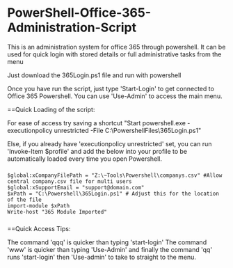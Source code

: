 # PowerShell-Office-365-Administration-Script
This is an administration system for office 365 through powershell.
It can be used for quick login with stored details or full administrative tasks from the menu

Just download the 365Login.ps1 file and run with powershell

Once you have run the script, just type 'Start-Login' to get connected to Office 365 Powershell.
You can use 'Use-Admin' to access the main menu.

==Quick Loading of the script:

For ease of access try saving a shortcut
"Start powershell.exe -executionpolicy unrestricted -File C:\PowershellFiles\365Login.ps1"

Else, if you already have 'executionpolicy unrestricted' set, you can run 'Invoke-Item $profile' and add the below into your profile to be automatically loaded every time you open Powershell.

###
    $global:xCompanyFilePath = "Z:\~Tools\Powershell\companys.csv" #Allow central company.csv file for multi users
    $global:xSupportEmail = "support@domain.com"
    $xPath = "C:\Powershell\365Login.ps1" # Adjust this for the location of the file
    import-module $xPath
    Write-host "365 Module Imported"
###


==Quick Access Tips:

The command 'qqq' is quicker than typing 'start-login'
The command 'www' is quicker than typing 'Use-Admin'
and finally the command 'qq' runs 'start-login' then 'Use-admin' to take to straight to the menu.
